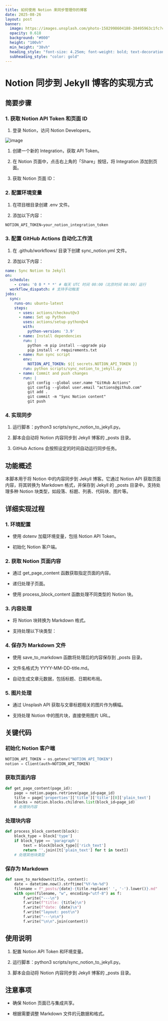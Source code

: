 ```yaml
---
title: 如何使用 Notion 来同步管理你的博客
date: 2025-08-26
layout: post
banner:
  image: https://images.unsplash.com/photo-1582998604188-38495963c1fc?crop=entropy&cs=tinysrgb&fit=max&fm=jpg&ixid=M3w2OTIwMzJ8MHwxfHJhbmRvbXx8fHx8fHx8fDE3NTYxOTcwMTR8&ixlib=rb-4.1.0&q=80&w=1080
  opacity: 0.618
  background: "#000"
  height: "100vh"
  min_height: "38vh"
  heading_style: "font-size: 4.25em; font-weight: bold; text-decoration: underline"
  subheading_style: "color: gold"
---
```


# Notion 同步到 Jekyll 博客的实现方式

## 简要步骤

### 1. 获取 Notion API Token 和页面 ID

1. 登录 Notion，访问 Notion Developers。

![image](https://prod-files-secure.s3.us-west-2.amazonaws.com/a7a0cc5a-89b9-4cda-8686-1fba0ca52f40/d19c1afe-dea5-4312-9333-786b0ba83054/image.png?X-Amz-Algorithm=AWS4-HMAC-SHA256&X-Amz-Content-Sha256=UNSIGNED-PAYLOAD&X-Amz-Credential=ASIAZI2LB466TH2CY3TX%2F20250826%2Fus-west-2%2Fs3%2Faws4_request&X-Amz-Date=20250826T083013Z&X-Amz-Expires=3600&X-Amz-Security-Token=IQoJb3JpZ2luX2VjEBgaCXVzLXdlc3QtMiJIMEYCIQComY3dmNARDcEys5StxdbKcYKJMdi%2BUk1b88twHe6WEQIhAJtyNgUv1YX2sJPuTjptZpWQgGKboEWo22ne%2BsQxSoBjKv8DCHEQABoMNjM3NDIzMTgzODA1IgycIDSoYMHIbhtCsx0q3AM6bblJtRJfcUxP49T6k7WKq0aOyp1ACWLcZf%2BZ%2F5vnmnkTYA6jnl%2FxyebeMjoaEi9rlNcoPUm7Cf0ApfDhxbTWvPA%2BP%2BIqTubmzO7upiRXr2ENQxAp%2Bz3sO1XyIDJhUIa12tUQMLGTIvT10I4DTwomvrZVopofK1FQ%2B%2FV5fUPkY4McBsBYcVblRrM9wN3FLIxLyUqconeKubIfP6KrFu65BhFGf%2BQcgRAzFSf6%2BabUSxUVsucqPmYcr0u92d4iMoOZsCdA53R3aGuirQYQzFoeGqSZsni%2FT5%2Bc3L75Srbkbl%2BOcbv2fWxRgk7SDU41aRxaAhDHG%2BygQKkjD2UUY9TJRNU%2B3WfEzhNCONT%2F6vwAN2gdt6jtvM6l7DgVE2WkQ46zbi3wWRpQcx%2Bv9nMgn1YQvaBMk0enEJK9MUHrQJ0QQ4m87EyoZ%2BrIgif7e3zc87fuIzS%2FskWcq6u%2FaJimTro9LTIG3fOT86Qu737hoetFsWm2UOrC61cVRlTJEn9oePTIUTLa25e6wGDMFPzrq9CPYfXXEReN5Jbe3C7BvNspGt8uAXwHP927KgpEO9Ucl5gom%2BoEmznEAXh1twskcrje%2FoNR%2FffINbHvBD6b1Ny10qz6%2B0AZvywpRb%2B1czCb1bXFBjqkAZNU3sNc%2FpvLmb6wcqVqosQ5jy7HlOLEoBXW4UmJpEreHd9YJH7Z1n5ElrynIA6pbrTvCsg3x2G8yIZ2vHSaqIdKOrPWoIj27XmewjLOqiXRk2rtO2FvufEd1qK4a1Xk04CBLZd6VaYdDn8hFEpSD5Xoej8zJ38VXAp%2F5HQcGUZ7oftssYzXOTySN9QAGH8w0Zj4hV1El%2B5eNIMDcdhnpviWr2Mp&X-Amz-Signature=1be5a18b295f254f17f81d077bdd488fa7b10f47cf3f4500a80990e7f55a026d&X-Amz-SignedHeaders=host&x-amz-checksum-mode=ENABLED&x-id=GetObject)

1. 创建一个新的 Integration，获取 API Token。

1. 在 Notion 页面中，点击右上角的「Share」按钮，将 Integration 添加到页面。

1. 获取 Notion 页面 ID：


### 2. 配置环境变量

1. 在项目根目录创建 .env 文件。

1. 添加以下内容：

```javascript
NOTION_API_TOKEN=your_notion_integration_token
```

### 3. 配置 GitHub Actions 自动化工作流

1. 在 .github/workflows/ 目录下创建 sync_notion.yml 文件。

1. 添加以下内容：

```yaml
name: Sync Notion to Jekyll
on:
  schedule:
    - cron: '0 0 * * *' # 每天 UTC 时间 00:00（北京时间 08:00）运行
  workflow_dispatch: # 支持手动触发
jobs:
  sync:
    runs-on: ubuntu-latest
    steps:
      - uses: actions/checkout@v3
      - name: Set up Python
        uses: actions/setup-python@v4
        with:
          python-version: '3.9'
      - name: Install dependencies
        run: |
          python -m pip install --upgrade pip
          pip install -r requirements.txt
      - name: Run sync script
        env:
          NOTION_API_TOKEN: ${{ secrets.NOTION_API_TOKEN }}
        run: python scripts/sync_notion_to_jekyll.py
      - name: Commit and push changes
        run: |
          git config --global user.name "GitHub Actions"
          git config --global user.email "actions@github.com"
          git add .
          git commit -m "Sync Notion content"
          git push
```

### 4. 实现同步

1. 运行脚本：python3 scripts/sync_notion_to_jekyll.py。

1. 脚本会自动将 Notion 内容同步到 Jekyll 博客的 _posts 目录。

1. GitHub Actions 会按照设定的时间自动运行同步任务。

## 功能概述

本脚本用于将 Notion 中的内容同步到 Jekyll 博客。它通过 Notion API 获取页面内容，将其转换为 Markdown 格式，并保存到 Jekyll 的 _posts 目录中。支持处理多种 Notion 块类型，如段落、标题、列表、代码块、图片等。

## 详细实现过程

### 1. 环境配置

- 使用 dotenv 加载环境变量，包括 Notion API Token。

- 初始化 Notion 客户端。

### 2. 获取 Notion 页面内容

- 通过 get_page_content 函数获取指定页面的内容。

- 递归处理子页面。

- 使用 process_block_content 函数处理不同类型的 Notion 块。

### 3. 内容处理

- 将 Notion 块转换为 Markdown 格式。

- 支持处理以下块类型：


### 4. 保存为 Markdown 文件

- 使用 save_to_markdown 函数将处理后的内容保存到 _posts 目录。

- 文件名格式为 YYYY-MM-DD-title.md。

- 自动生成文章元数据，包括标题、日期和布局。

### 5. 图片处理

- 通过 Unsplash API 获取与文章标题相关的图片作为横幅。

- 支持处理 Notion 中的图片块，直接使用图片 URL。

## 关键代码

### 初始化 Notion 客户端

```python
NOTION_API_TOKEN = os.getenv("NOTION_API_TOKEN")
notion = Client(auth=NOTION_API_TOKEN)
```

### 获取页面内容

```python
def get_page_content(page_id):
    page = notion.pages.retrieve(page_id=page_id)
    title = page['properties']['title']['title'][0]['plain_text']
    blocks = notion.blocks.children.list(block_id=page_id)
    # 处理块内容
```

### 处理块内容

```python
def process_block_content(block):
    block_type = block['type']
    if block_type == 'paragraph':
        text = block[block_type]['rich_text']
        return ''.join([t['plain_text'] for t in text])
    # 处理其他块类型
```

### 保存为 Markdown

```python
def save_to_markdown(title, content):
    date = datetime.now().strftime("%Y-%m-%d")
    filename = f"_posts/{date}-{title.replace(' ', '-').lower()}.md"
    with open(filename, "w", encoding="utf-8") as f:
        f.write("---\n")
        f.write(f"title: {title}\n")
        f.write(f"date: {date}\n")
        f.write("layout: post\n")
        f.write("---\n\n")
        f.write("\n\n".join(content))
```

## 使用说明

1. 配置 Notion API Token 和环境变量。

1. 运行脚本：python3 scripts/sync_notion_to_jekyll.py。

1. 脚本会自动将 Notion 内容同步到 Jekyll 博客的 _posts 目录。

## 注意事项

- 确保 Notion 页面已与集成共享。

- 根据需要调整 Markdown 文件的元数据和格式。